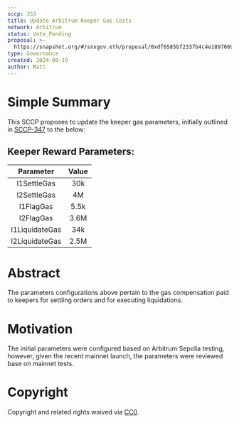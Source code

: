 ```yaml
---
sccp: 353
title: Update Arbitrum Keeper Gas Costs
network: Arbitrum
status: Vote_Pending
proposal: >-
  https://snapshot.org/#/snxgov.eth/proposal/0xdf6585bf2337b4c4e1897669e51bb9d598c1833ba46cb3b90dd30b8b01197323
type: Governance
created: 2024-09-19
author: Matt
---
```


# Simple Summary

This SCCP proposes to update the keeper gas parameters, initially outlined in [SCCP-347](https://sips.synthetix.io/sccp/sccp-347/) to the below:

## Keeper Reward Parameters:

|     **Parameter**     | **Value** |
|:---------------------:|:---------:|
|      l1SettleGas      |   30k     |
|      l2SettleGas      |    4M     |
|       l1FlagGas       |   5.5k    |
|       l2FlagGas       |   3.6M    |
|     l1LiquidateGas    |   34k     |
|     l2LiquidateGas    |  2.5M     |


# Abstract

The parameters configurations above pertain to the gas compensation paid to keepers for settling orders and for executing liquidations.


# Motivation

The initial parameters were configured based on Arbitrum Sepolia testing, however, given the recent mainnet launch, the parameters were reviewed base on mainnet tests.

# Copyright
Copyright and related rights waived via [CC0](https://creativecommons.org/publicdomain/zero/1.0/).
